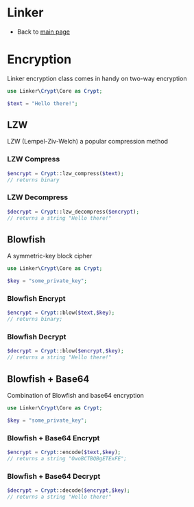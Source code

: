 # Linker
 - Back to [main page](index)
# Encryption

Linker encryption class comes in handy on two-way encryption
```php
use Linker\Crypt\Core as Crypt;

$text = "Hello there!";
```
## LZW
LZW (Lempel-Ziv-Welch) a popular compression method
### LZW Compress
```php
$encrypt = Crypt::lzw_compress($text);
// returns binary
```
### LZW Decompress
```php
$decrypt = Crypt::lzw_decompress($encrypt);
// returns a string "Hello there!"
```
## Blowfish
A symmetric-key block cipher
```php
use Linker\Crypt\Core as Crypt; 

$key = "some_private_key";
```
### Blowfish Encrypt
```php
$encrypt = Crypt::blow($text,$key);
// returns binary;
```
### Blowfish Decrypt
```php
$decrypt = Crypt::blow($encrypt,$key);
// returns a string "Hello there!"
```

## Blowfish + Base64
Combination of Blowfish and base64 encryption
```php
use Linker\Crypt\Core as Crypt; 

$key = "some_private_key";
```
### Blowfish + Base64 Encrypt
```php
$encrypt = Crypt::encode($text,$key);
// returns a string "OwoBCTBQBgETExFE";
```
### Blowfish + Base64 Decrypt
```php
$decrypt = Crypt::decode($encrypt,$key);
// returns a string "Hello there!"
```
